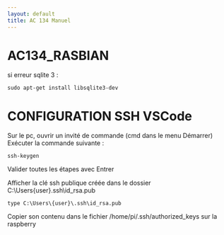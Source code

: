 ```yaml
---
layout: default
title: AC 134 Manuel
---
```

# AC134_RASBIAN

si erreur sqlite 3 : 
```shell
sudo apt-get install libsqlite3-dev
```

# CONFIGURATION SSH VSCode

Sur le pc, ouvrir un invité de commande (cmd dans le menu Démarrer)  
Exécuter la commande suivante :  
```shell
ssh-keygen
```
Valider toutes les étapes avec Entrer  

Afficher la clé ssh publique créée dans le dossier C:\Users\{user}\.ssh\id_rsa.pub
```win32
type C:\Users\{user}\.ssh\id_rsa.pub
```

Copier son contenu dans le fichier /home/pi/.ssh/authorized_keys sur la raspberry  
